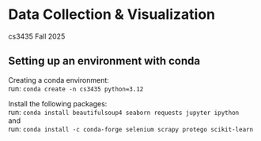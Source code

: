# Data Collection & Visualization

cs3435 Fall 2025

## Setting up an environment with conda
Creating a conda environment:  
run: `conda create -n cs3435 python=3.12`  

Install the following packages:  
run: `conda install beautifulsoup4 seaborn requests jupyter ipython`  
and  
run: `conda install -c conda-forge selenium scrapy protego scikit-learn`

